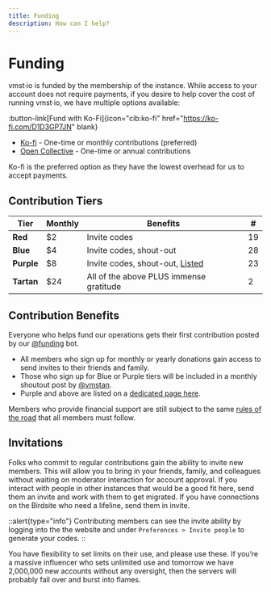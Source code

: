 ```yaml
---
title: Funding
description: How can I help?
---
```


# Funding

vmst·io is funded by the membership of the instance.
While access to your account does not require payments, if you desire to help cover the cost of running vmst·io, we have multiple options available:

:button-link[Fund with Ko-Fi]{icon="cib:ko-fi" href="https://ko-fi.com/D1D3GP7JN" blank}

- [Ko-fi](https://ko-fi.com/vmstio) - One-time or monthly contributions (preferred)
- [Open Collective](https://opencollective.com/vmstio) - One-time or annual contributions

Ko-fi is the preferred option as they have the lowest overhead for us to accept payments.

## Contribution Tiers

| **Tier**   | **Monthly** | **Benefits**                                 | **#** |
|------------|-------------|----------------------------------------------|----|
| **Red**    | $2          | Invite codes                                 | 19 |
| **Blue**   | $4          | Invite codes, shout-out                      | 28 |
| **Purple** | $8          | Invite codes, shout-out, [Listed](/purple)   | 23 |
| **Tartan** | $24         | All of the above PLUS immense gratitude      | 2  |

## Contribution Benefits

Everyone who helps fund our operations gets their first contribution posted by our [@funding](https://vmst.io/@funding) bot.

* All members who sign up for monthly or yearly donations gain access to send invites to their friends and family.
* Those who sign up for Blue or Purple tiers will be included in a monthly shoutout post by <a rel="me" href="https://vmst.io/@vmstan">@vmstan</a>.
* Purple and above are listed on a [dedicated page here](/funding/purple).

Members who provide financial support are still subject to the same [rules of the road](/rules) that all members must follow.

## Invitations

Folks who commit to regular contributions gain the ability to invite new members. This will allow you to bring in your friends, family, and colleagues without waiting on moderator interaction for account approval. If you interact with people in other instances that would be a good fit here, send them an invite and work with them to get migrated. If you have connections on the Birdsite who need a lifeline, send them in invite.

::alert{type="info"}
Contributing members can see the invite ability by logging into the the website and under `Preferences > Invite people` to generate your codes.
::

You have flexibility to set limits on their use, and please use these. If you’re a massive influencer who sets unlimited use and tomorrow we have 2,000,000 new accounts without any oversight, then the servers will probably fall over and burst into flames.